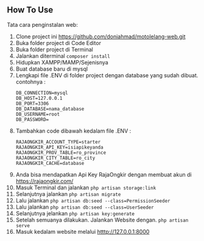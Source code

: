 ## How To Use

Tata cara penginstalan web:

1. Clone project ini https://github.com/doniahmad/motolelang-web.git
2. Buka folder project di Code Editor
3. Buka folder project di Terminal
4. Jalankan diterminal ```composer install```
5. Hidupkan XAMPP/MAMP/Sejenisnya
6. Buat database baru di mysql
7. Lengkapi file .ENV di folder project dengan database yang sudah dibuat. contohnya : 
    ```
    DB_CONNECTION=mysql
    DB_HOST=127.0.0.1
    DB_PORT=3306
    DB_DATABASE=nama_database
    DB_USERNAME=root
    DB_PASSWORD=
    ```
8. Tambahkan code dibawah kedalam file .ENV :
    ```
    RAJAONGKIR_ACCOUNT_TYPE=starter
    RAJAONGKIR_API_KEY=isiapikeyanda
    RAJAONGKIR_PROV_TABLE=ro_province
    RAJAONGKIR_CITY_TABLE=ro_city
    RAJAONGKIR_CACHE=database
    ```
9. Anda bisa mendapatkan Api Key RajaOngkir dengan membuat akun di https://rajaongkir.com/ 
11. Masuk Terminal dan jalankan ```php artisan storage:link```
12. Selanjutnya jalankan ```php artisan migrate```
13. Lalu jalankan ```php artisan db:seed --class=PermissionSeeder```
14. Lalu jalankan ```php artisan db:seed --class=UserSeeder```
15. Selanjutnya jelankan ```php artisan key:generate```
16. Setelah semuanya dilakukan. Jalankan Website dengan. ```php artisan serve```
17. Masuk kedalam website melalui [htttp://127.0.0.1:8000](http://127.0.0.1:8000/)
